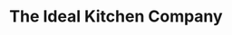 ---
title: "The Ideal Kitchen Company"
url: /huddersfield/the-ideal-kitchen-company/
shop: Küchen
---
